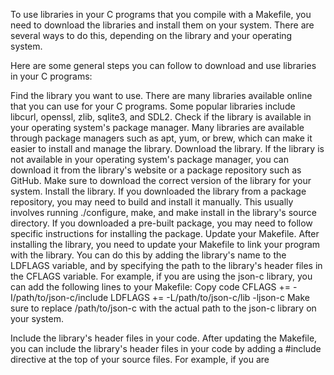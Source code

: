 To use libraries in your C programs that you compile with a Makefile, you need to download the libraries and install them on your system. There are several ways to do this, depending on the library and your operating system.

Here are some general steps you can follow to download and use libraries in your C programs:

Find the library you want to use. There are many libraries available online that you can use for your C programs. Some popular libraries include libcurl, openssl, zlib, sqlite3, and SDL2.
Check if the library is available in your operating system's package manager. Many libraries are available through package managers such as apt, yum, or brew, which can make it easier to install and manage the library.
Download the library. If the library is not available in your operating system's package manager, you can download it from the library's website or a package repository such as GitHub. Make sure to download the correct version of the library for your system.
Install the library. If you downloaded the library from a package repository, you may need to build and install it manually. This usually involves running ./configure, make, and make install in the library's source directory. If you downloaded a pre-built package, you may need to follow specific instructions for installing the package.
Update your Makefile. After installing the library, you need to update your Makefile to link your program with the library. You can do this by adding the library's name to the LDFLAGS variable, and by specifying the path to the library's header files in the CFLAGS variable. For example, if you are using the json-c library, you can add the following lines to your Makefile:
Copy code
CFLAGS += -I/path/to/json-c/include
LDFLAGS += -L/path/to/json-c/lib -ljson-c
Make sure to replace /path/to/json-c with the actual path to the json-c library on your system.

Include the library's header files in your code. After updating the Makefile, you can include the library's header files in your code by adding a #include directive at the top of your source files. For example, if you are